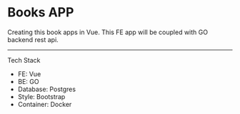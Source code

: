 # Books APP

Creating this book apps in Vue. This FE app will be coupled with GO backend rest api.

---

Tech Stack

- FE: Vue
- BE: GO
- Database: Postgres
- Style: Bootstrap
- Container: Docker
